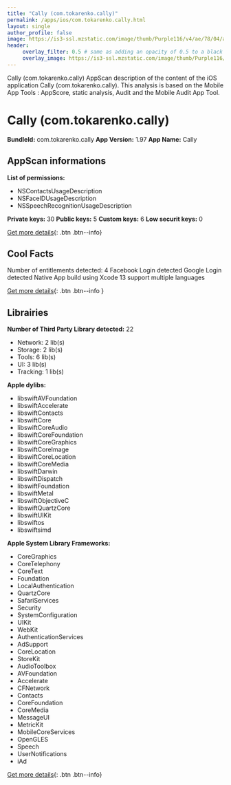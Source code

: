 ```yaml
---
title: "Cally (com.tokarenko.cally)"
permalink: /apps/ios/com.tokarenko.cally.html
layout: single
author_profile: false
image: https://is3-ssl.mzstatic.com/image/thumb/Purple116/v4/ae/78/04/ae78040b-1e19-c68f-0de3-a2c1731dff66/AppIcon-0-0-1x_U007emarketing-0-0-0-7-0-0-sRGB-0-0-0-GLES2_U002c0-512MB-85-220-0-0.png/512x512bb.jpg
header: 
     overlay_filter: 0.5 # same as adding an opacity of 0.5 to a black background
     overlay_image: https://is3-ssl.mzstatic.com/image/thumb/Purple116/v4/ae/78/04/ae78040b-1e19-c68f-0de3-a2c1731dff66/AppIcon-0-0-1x_U007emarketing-0-0-0-7-0-0-sRGB-0-0-0-GLES2_U002c0-512MB-85-220-0-0.png/512x512bb.jpg
---
```

Cally (com.tokarenko.cally) AppScan description of the content of the iOS application Cally (com.tokarenko.cally). This analysis is based on the Mobile App Tools : AppScore, static analysis, Audit and the Mobile Audit App Tool.

# Cally (com.tokarenko.cally)

**BundleId:** com.tokarenko.cally
**App Version:** 1.97
**App Name:** Cally


## AppScan informations 

**List of permissions:** 
- NSContactsUsageDescription
- NSFaceIDUsageDescription
- NSSpeechRecognitionUsageDescription
  
  
**Private keys:** 30
**Public keys:** 5
**Custom keys:** 6
**Low securit keys:** 0
  
[Get more details](/pricing.html){: .btn .btn--info}

## Cool Facts

Number of entitlements detected: 4
Facebook Login detected
Google Login detected
Native App
build using Xcode 13
support multiple languages
  
[Get more details](/pricing.html){: .btn .btn--info }

## Librairies 
**Number of Third Party Library detected:** 22
- Network: 2 lib(s)
- Storage: 2 lib(s)
- Tools: 6 lib(s)
- UI: 3 lib(s)
- Tracking: 1 lib(s)


**Apple dylibs:**
- libswiftAVFoundation
- libswiftAccelerate
- libswiftContacts
- libswiftCore
- libswiftCoreAudio
- libswiftCoreFoundation
- libswiftCoreGraphics
- libswiftCoreImage
- libswiftCoreLocation
- libswiftCoreMedia
- libswiftDarwin
- libswiftDispatch
- libswiftFoundation
- libswiftMetal
- libswiftObjectiveC
- libswiftQuartzCore
- libswiftUIKit
- libswiftos
- libswiftsimd


**Apple System Library Frameworks:**
- CoreGraphics
- CoreTelephony
- CoreText
- Foundation
- LocalAuthentication
- QuartzCore
- SafariServices
- Security
- SystemConfiguration
- UIKit
- WebKit
- AuthenticationServices
- AdSupport
- CoreLocation
- StoreKit
- AudioToolbox
- AVFoundation
- Accelerate
- CFNetwork
- Contacts
- CoreFoundation
- CoreMedia
- MessageUI
- MetricKit
- MobileCoreServices
- OpenGLES
- Speech
- UserNotifications
- iAd


  
[Get more details](/pricing.html){: .btn .btn--info}

